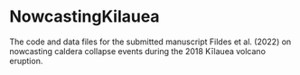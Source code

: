 # NowcastingKilauea
The code and data files for the submitted manuscript Fildes et al. (2022) on nowcasting caldera collapse events during the 2018 Kīlauea volcano eruption.

